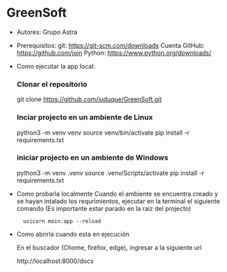 # GreenSoft

- Autores: Grupo Astra

- Prerequisitos:
    git: https://git-scm.com/downloads
    Cuenta GitHub: https://github.com/join
    Python: https://www.python.org/downloads/

- Como ejecutar la app local:

    ### Clonar el repositorio 
    git clone https://github.com/juduque/GreenSoft.git

    ### Inciar projecto en un ambiente de Linux
    python3 -m venv venv
    source venv/bin/activate
    pip install -r requirements.txt

    ### iniciar projecto en un ambiente de Windows 
    python3 -m venv .venv
    source .venv/Scripts/activate
    pip install -r requirements.txt


- Como probarla localmente
    Cuando el ambiente se encuentra creado y se hayan intalado los requrimientos,
    ejecutar en la terminal el siguiente comando (Es importante estar parado en la 
    raiz del projecto)

        uvicorn main:app --reload

- Como abrirla cuando esta en ejecución

    En el buscador (Chome, firefox, edge), ingresar a la siguiente url

    http://localhost:8000/docs